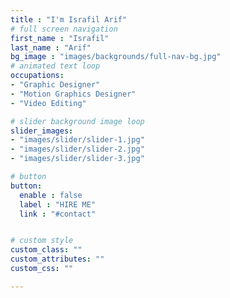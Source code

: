 ```yaml
---
title : "I'm Israfil Arif"
# full screen navigation
first_name : "Israfil"
last_name : "Arif"
bg_image : "images/backgrounds/full-nav-bg.jpg"
# animated text loop
occupations:
- "Graphic Designer"
- "Motion Graphics Designer"
- "Video Editing"

# slider background image loop
slider_images:
- "images/slider/slider-1.jpg"
- "images/slider/slider-2.jpg"
- "images/slider/slider-3.jpg"

# button
button:
  enable : false
  label : "HIRE ME"
  link : "#contact"


# custom style
custom_class: "" 
custom_attributes: "" 
custom_css: ""

---
```

